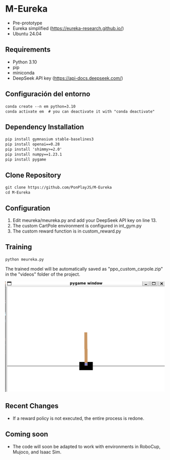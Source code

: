 # M-Eureka 
- Pre-prototype
- Eureka simplified (https://eureka-research.github.io/)
- Ubuntu 24.04

## Requirements
* Python 3.10
* pip
* miniconda
* DeepSeek API key (https://api-docs.deepseek.com/)

## Configuración del entorno
```
conda create --n em python=3.10
conda activate em  # you can deactivate it with "conda deactivate"
```

## Dependency Installation
```
pip install gymnasium stable-baselines3 
pip install openai==0.28
pip install 'shimmy>=2.0'
pip install numpy==1.23.1
pip install pygame
```

## Clone Repository
```
git clone https://github.com/PonPlayJS/M-Eureka
cd M-Eureka
```

## Configuration
1. Edit meureka/meureka.py and add your DeepSeek API key on line 13.
2. The custom CartPole environment is configured in int_gym.py
3. The custom reward function is in custom_reward.py

## Training
```
python meureka.py
```
The trained model will be automatically saved as "ppo_custom_carpole.zip" in the "videos" folder of the project.

![alt text](image.png)

## Recent Changes
- If a reward policy is not executed, the entire process is redone.

## Coming soon
- The code will soon be adapted to work with environments in RoboCup, Mujoco, and Isaac Sim.

